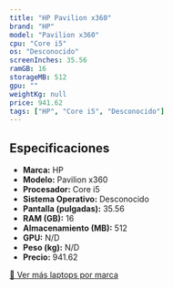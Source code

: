 ```yaml
---
title: "HP Pavilion x360"
brand: "HP"
model: "Pavilion x360"
cpu: "Core i5"
os: "Desconocido"
screenInches: 35.56
ramGB: 16
storageMB: 512
gpu: ""
weightKg: null
price: 941.62
tags: ["HP", "Core i5", "Desconocido"]
---
```

## Especificaciones

- **Marca:** HP
- **Modelo:** Pavilion x360
- **Procesador:** Core i5
- **Sistema Operativo:** Desconocido
- **Pantalla (pulgadas):** 35.56
- **RAM (GB):** 16
- **Almacenamiento (MB):** 512
- **GPU:** N/D
- **Peso (kg):** N/D
- **Precio:** 941.62

[:rocket: Ver más laptops por marca](/brand/hp)

